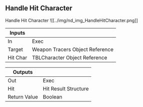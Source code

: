 ## Handle Hit Character
Handle Hit Character
![[../img/nd_img_HandleHitCharacter.png]]

|Inputs||
|--|--|
| In | Exec |
| Target | Weapon Tracers Object Reference |
| Hit Char | TBLCharacter Object Reference |

|Outputs||
|--|--|
| Out | Exec |
| Hit | Hit Result Structure |
| Return Value | Boolean |
